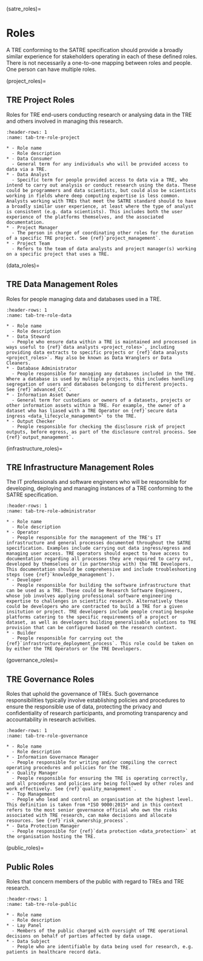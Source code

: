 (satre_roles)=

# Roles

A TRE conforming to the SATRE specification should provide a broadly similar experience for stakeholders operating in each of these defined roles.
There is not necessarily a one-to-one mapping between roles and people.
One person can have multiple roles.

(project_roles)=

## TRE Project Roles

Roles for TRE end-users conducting research or analysing data in the TRE and others involved in managing this research.

```{list-table}
:header-rows: 1
:name: tab-tre-role-project

* - Role name
  - Role description
* - Data Consumer
  - General term for any individuals who will be provided access to data via a TRE.
* - Data Analyst
  - Specific term for people provided access to data via a TRE, who intend to carry out analysis or conduct research using the data. These could be programmers and data scientists, but could also be scientists working in fields where deep computing expertise is less common. Analysts working with TREs that meet the SATRE standard should to have a broadly similar user experience, at least where the type of analyst is consistent (e.g. data scientists). This includes both the user experience of the platforms themselves, and the associated documentation.
* - Project Manager
  - The person in charge of coordinating other roles for the duration of a specific TRE project. See {ref}`project_management`.
* - Project Team
  - Refers to the team of data analysts and project manager(s) working on a specific project that uses a TRE.

```

(data_roles)=

## TRE Data Management Roles

Roles for people managing data and databases used in a TRE.

```{list-table}
:header-rows: 1
:name: tab-tre-role-data

* - Role name
  - Role description
* - Data Steward
  - People who ensure data within a TRE is maintained and processed in ways useful to {ref}`data analysts <project_roles>`, including providing data extracts to specific projects or {ref}`data analysts <project_roles>`. May also be known as Data Wranglers or Data Cleaners.
* - Database Administrator
  - People responsible for managing any databases included in the TRE. Where a database is used by multiple projects, this includes handling segregation of users and databases belonging to different projects. See {ref}`advanced_CCC`.
* - Information Asset Owner
  - General term for custodians or owners of a datasets, projects or other information assets within a TRE. For example, the owner of a dataset who has liased with a TRE Operator on {ref}`secure data ingress <data_lifecycle_management>` to the TRE.
* - Output Checker
  - People responsible for checking the disclosure risk of project outputs, before egress, as part of the disclosure control process. See {ref}`output_management`.
```

(infrastructure_roles)=

## TRE Infrastructure Management Roles

The IT professionals and software engineers who will be responsible for developing, deploying and managing instances of a TRE conforming to the SATRE specification.

```{list-table}
:header-rows: 1
:name: tab-tre-role-administrator

* - Role name
  - Role description
* - Operator
  - People responsible for the management of the TRE's IT infrastructure and general processes documented throughout the SATRE specification. Examples include carrying out data ingress/egress and managing user access. TRE operators should expect to have access to documentation regarding all processes they are required to carry out, developed by themselves or (in partnership with) the TRE Developers. This documentation should be comprehensive and include troubleshooting steps (see {ref}`knowledge_management`).
* - Developer
  - People responsible for building the software infrastructure that can be used as a TRE. These could be Research Software Engineers, whose job involves applying professional software engineering expertise to challenges in scientific research. Alternatively these could be developers who are contracted to build a TRE for a given insitution or project. TRE developers include people creating bespoke platforms catering to the specific requirements of a project or dataset, as well as developers building generalisable solutions to TRE provision that can be configured based on the research context.
* - Builder
  - People responsible for carrying out the {ref}`infrastructure_deployment_process`. This role could be taken on by either the TRE Operators or the TRE Developers.
```

(governance_roles)=

## TRE Governance Roles

Roles that uphold the governance of TREs.
Such governance responsibilities typically involve establishing policies and procedures to ensure the responsible use of data, protecting the privacy and confidentiality of research participants, and promoting transparency and accountability in research activities.

```{list-table}
:header-rows: 1
:name: tab-tre-role-governance

* - Role name
  - Role description
* - Information Governance Manager
  - People responsible for writing and/or compiling the correct operating procedures and policies for the TRE.
* - Quality Manager
  - People responsible for ensuring the TRE is operating correctly, and all procedures and policies are being followed by other roles and work effectively. See {ref}`quality_management`.
* - Top Management
  - People who lead and control an organisation at the highest level. This definition is taken from *ISO 9000:2015* and in this context refers to the most senior governance official who own the risks associated with TRE research, can make decisions and allocate resources. See {ref}`risk_ownership_process`.
* - Data Protection Manager
  - People responsible for {ref}`data protection <data_protection>` at the organisation hosting the TRE.

```

(public_roles)=

## Public Roles

Roles that concern members of the public with regard to TREs and TRE research.

```{list-table}
:header-rows: 1
:name: tab-tre-role-public

* - Role name
  - Role description
* - Lay Panel
  - Members of the public charged with oversight of TRE operational decisions on behalf of parties affected by data usage.
* - Data Subject
  - People who are identifiable by data being used for research, e.g. patients in healthcare record data.
```
